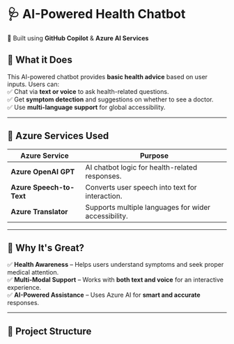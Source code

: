 # 🩺 AI-Powered Health Chatbot  
🚀 Built using **GitHub Copilot** & **Azure AI Services**  

## **🔹 What it Does**  
This AI-powered chatbot provides **basic health advice** based on user inputs. Users can:  
✅ Chat via **text or voice** to ask health-related questions.  
✅ Get **symptom detection** and suggestions on whether to see a doctor.  
✅ Use **multi-language support** for global accessibility.  

---

## **🔧 Azure Services Used**  
| Azure Service        | Purpose |
|----------------------|---------|
| **Azure OpenAI GPT** | AI chatbot logic for health-related responses. |
| **Azure Speech-to-Text** | Converts user speech into text for interaction. |
| **Azure Translator** | Supports multiple languages for wider accessibility. |

---

## **🌟 Why It's Great?**  
✅ **Health Awareness** – Helps users understand symptoms and seek proper medical attention.  
✅ **Multi-Modal Support** – Works with **both text and voice** for an interactive experience.  
✅ **AI-Powered Assistance** – Uses Azure AI for **smart and accurate** responses.  

---

## **📂 Project Structure**  

